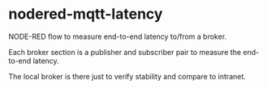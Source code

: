 # nodered-mqtt-latency

NODE-RED flow to measure end-to-end latency to/from a broker.

Each broker section is a publisher and subscriber pair to measure the end-to-end
latency.

The local broker is there just to verify stability and compare to intranet.
